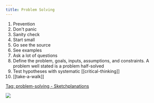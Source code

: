 ```yaml
---
title: Problem Solving
---
```


1. Prevention
2. Don't panic
3. Sanity check
4. Start small
5. Go see the source
6. See examples
7. Ask a lot of questions
8. Define the problem, goals, inputs, assumptions, and constraints. A problem well stated is a problem half-solved
9. Test hypotheses with systematic [[critical-thinking]]
10. [[take-a-walk]]

[Tag: problem-solving - Sketchplanations](https://sketchplanations.com/tags/problem-solving)

![](/assets/static/img/point-positive.jpg)